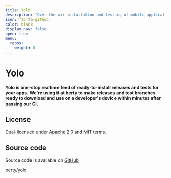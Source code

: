 ```yaml
---
title: Yolo
description: "Over-the-air installation and testing of mobile applications (TestFlight alternative)"
icon: fab fa-github
color: black
display_nav: false
open: true
menu:
  repos:
    weight: 8
---
```


# Yolo

**Yolo is one-stop realtime feed of ready-to-install releases and tests for your apps. We're using it at berty to make releases and test branches ready to download and use on a developer's device within minutes after passing our CI.**

## License

Dual-licensed under [Apache 2.0](https://www.apache.org/licenses/LICENSE-2.0) and [MIT](https://opensource.org/licenses/MIT) terms.

## Source code
Source code is available on [GitHub](https://github.com/berty/yolo)

<a class="btn btn-bty btn-grack" href="https://github.com/berty/yolo"><i class="fab fa-github"></i>berty/yolo</a>

